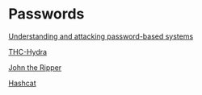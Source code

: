 # Passwords

[Understanding and attacking password-based systems](passwords.md)

[THC-Hydra](thc-hydra.md)

[John the Ripper](john.md)

[Hashcat](hashcat.md)